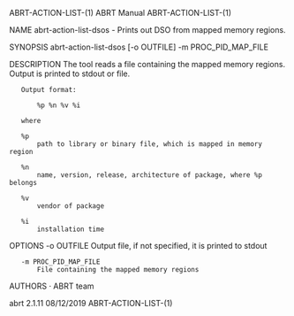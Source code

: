ABRT-ACTION-LIST-(1)                                                                             ABRT Manual                                                                             ABRT-ACTION-LIST-(1)



NAME
       abrt-action-list-dsos - Prints out DSO from mapped memory regions.

SYNOPSIS
       abrt-action-list-dsos [-o OUTFILE] -m PROC_PID_MAP_FILE

DESCRIPTION
       The tool reads a file containing the mapped memory regions. Output is printed to stdout or file.

       Output format:

           %p %n %v %i

       where

       %p
           path to library or binary file, which is mapped in memory region

       %n
           name, version, release, architecture of package, where %p belongs

       %v
           vendor of package

       %i
           installation time

OPTIONS
       -o OUTFILE
           Output file, if not specified, it is printed to stdout

       -m PROC_PID_MAP_FILE
           File containing the mapped memory regions

AUTHORS
       ·   ABRT team



abrt 2.1.11                                                                                       08/12/2019                                                                             ABRT-ACTION-LIST-(1)

